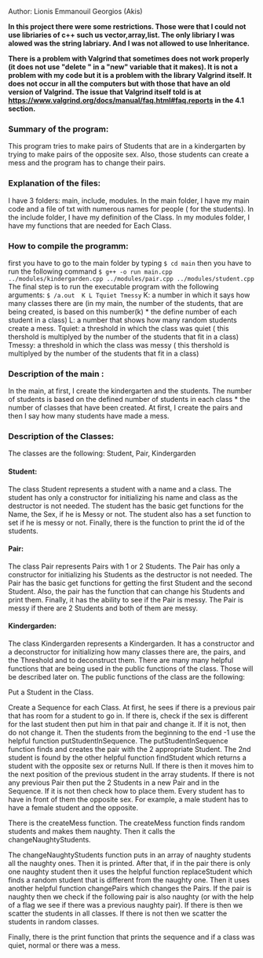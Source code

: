 Author: Lionis Emmanouil Georgios (Akis)

**In this project there were some restrictions. Those were that I could not use libriaries of c++ such us vector,array,list. The only libriary I was alowed was the string labriary. And I was not allowed to use Inheritance.**

**There is a problem with Valgrind that sometimes does not work properly (it does not use "delete " in a "new" variable that it makes). It is not a problem with my code but it is a problem with the library Valgrind itself. It does not occur in all the computers but with those that have an old version of Valgrind. The issue that Valgrind itself told is at https://www.valgrind.org/docs/manual/faq.html#faq.reports  in the 4.1 section.**

### Summary of the program: 

  This program tries to make pairs of Students that are in a kindergarten by trying to make pairs of the opposite sex. Also, those students can create a mess and the program has to change their pairs.
  
### Explanation of the files: 
   I have 3 folders: main, include, modules.
   In the main folder, I have my main code and a file of txt with numerous names for people ( for the students).
   In the include folder, I have my definition of the Class.
   In my modules folder, I have my functions that are needed for Each Class.

### How to compile  the programm:
   first you have to go to the main folder by typing `$ cd main`
   then you have to run the following command  `$ g++ -o run main.cpp ../modules/kindergarden.cpp ../modules/pair.cpp ../modules/student.cpp    `
   The final step is to run the executable program with the following arguments: `$ /a.out  K L Tquiet Tmessy`
   K: a number in which it says how many classes there are (in my main, the number of the students, that are being created, is based on this number(k) * the define number of each student in a class)
   L:  a number that shows how many random students create a mess.
   Tquiet: a threshold in which the class was quiet ( this thershold is multiplyed by the number of the students that fit in a class)
   Tmessy:  a threshold in which the class was messy ( this thershold is multiplyed by the number of the students that fit in a class)

### Description of the main :
   In the main, at first, I create the kindergarten and the students. The number of students is based on the defined number of students in each class * the number of classes that have been created. At first, I create the pairs and then I say how many students have made a mess.
   
### Description of the Classes: 
   The classes are the following:
   Student, Pair, Kindergarden

  #### Student: 
   The class Student represents a student with a name and a class. The student has only a constructor for initializing his name and class as the destructor is not needed. The student has the basic get functions for the Name, the Sex, if he is Messy or not. The student also has a set function to set if he is messy or not. Finally, there is the function to print the id of the students. 
    
  #### Pair: 
   The class Pair represents Pairs with 1 or 2 Students. The Pair has only a constructor for initializing his Students as the destructor is not needed. The Pair has the basic get functions for getting the first Student and the second Student. Also, the pair has the function that can change his Students and print them. Finally, it has the ability to see if the Pair is messy. The Pair is messy if there are 2 Students and both of them are messy.
    
  #### Kindergarden: 
   The class Kindergarden represents a Kindergarden. It has a constructor and a deconstructor for initializing how many classes there are, the pairs, and the Threshold and to deconstruct them. There are many many helpful functions that are being used in the public functions of the class. Those will be described later on. The public functions of the class are the following:
        
   Put a Student in the Class.
  
   Create a Sequence for each Class. At first, he sees if there is a previous pair that has room for a student to go in. If there is, check if the sex is different for the last student then put him in that pair and change it. If it is not, then do not change it. Then the students from the beginning to the end -1 use the helpful function putStudentInSequence. The putStudentInSequence function finds and creates the pair with the 2 appropriate Student. The 2nd student is found by the other helpful function findStudent which returns a student with the opposite sex or returns Null. If there is then it moves him to the next position of the previous student in the array students. If there is not any previous Pair then put the 2 Students in a new Pair and in the Sequence. If it is not then check how to place them. Every student has to have in front of them the opposite sex. For example, a male student has to have a female student and the opposite.   
        
   There is the createMess function. The createMess function finds random students and makes them naughty. Then it calls the changeNaughtyStudents.
        
   The changeNaughtyStudents function puts in an array of naughty students all the naughty ones. Then it is printed. After that, if in the pair there is only one naughty student then it uses the helpful function replaceStudent which finds a random student that is different from the naughty one. Then it uses another helpful function changePairs which changes the Pairs. If the pair is naughty then we check if the following pair is also naughty (or with the help of a flag we see if there was a previous naughty pair). If there is then we scatter the students in all classes. If there is not then we scatter the students in random classes.
   
   Finally, there is the print function that prints the sequence and if a class was quiet, normal or there was a mess.

